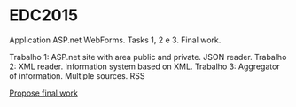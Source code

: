 # EDC2015
Application ASP.net WebForms. Tasks 1, 2 e 3. Final work. 

Trabalho 1: ASP.net site with area public and private. JSON reader.
Trabalho 2: XML reader. Information system based on XML.
Trabalho 3: Aggregator of information. Multiple sources. RSS

[Propose final work](https://github.com/ruipoliveira/EDC2015/blob/master/TrabalhoFinal/UAstudentv2_PT.pdf)



